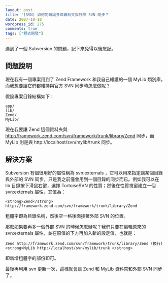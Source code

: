 ```yaml
---
layout: post
title: '[SVN] 如何同時讓多個資料夾與外部 SVN 同步？'
date: 2007-10-10
wordpress_id: 275
comments: true
tags: ["程式開發"]
---
```


遇到了一個 Subversion 的問題，記下來免得以後忘記。

## 問題說明

現在我有一個專案用到了 Zend Framework 和我自己維護的一個 MyLib 類別庫，而我想要讓它們都維持與官方 SVN 同步時怎麼做呢？

假設專案目錄結構如下：

```
app/
lib/
Zend/
MyLib/

```

現在我要讓 Zend 這個資料夾與 http://framework.zend.com/svn/framework/trunk/library/Zend 同步，而 MyLib 則是與 http://localhost/svn/mylib/trunk 同步。

## 解決方案

Subversion 有個很用好的屬性稱為 svn:externals ，它可以用來指定讓某個目錄與外部的 SVN 同步，只是我之前僅會用到一個目錄的同步而已。例如我可以在 lib 目錄按下滑鼠右鍵，選擇 TortoiseSVN 的性質；然後在性質視窗建立一個 svn:externals 屬性，其值為： 

```
<strong>Zend</strong> http://framework.zend.com/svn/framework/trunk/library/Zend

```

粗體字即為目錄名稱，然後空一格後面接著外部 SVN 的位置。

那麼如果要再多一個外部 SVN 的時候怎麼辦呢？我們只要在編輯原來的 svn:externals 屬性，並在原值的下方再加入新的設定值，也就是： 

```
Zend http://framework.zend.com/svn/framework/trunk/library/Zend (換行)
<strong>MyLib http://localhost/svn/mylib/trunk </strong>

```

即新增粗體字的部份即可。

最後再利用 svn 更新一次，這樣就會讓 Zend 和 MyLib 資料夾和外部 SVN 同步了。 
